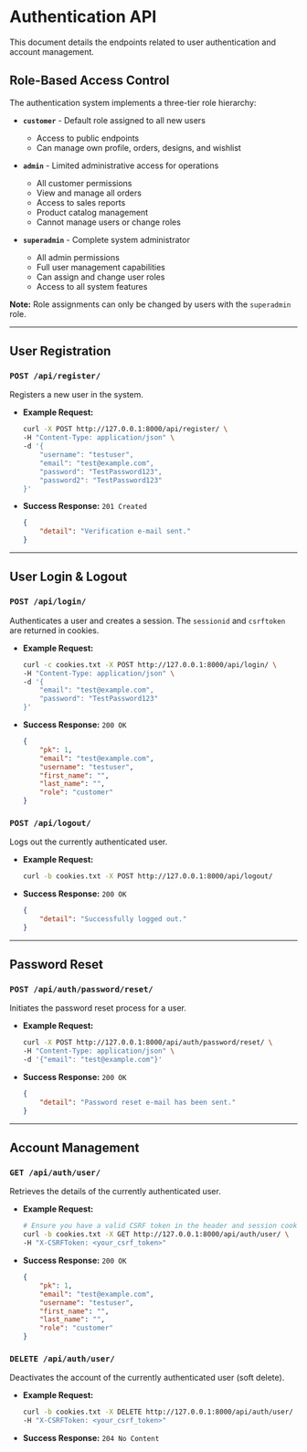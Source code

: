 # Authentication API

This document details the endpoints related to user authentication and account management.

## Role-Based Access Control

The authentication system implements a three-tier role hierarchy:

*   **`customer`** - Default role assigned to all new users
    *   Access to public endpoints
    *   Can manage own profile, orders, designs, and wishlist
    
*   **`admin`** - Limited administrative access for operations
    *   All customer permissions
    *   View and manage all orders
    *   Access to sales reports
    *   Product catalog management
    *   Cannot manage users or change roles
    
*   **`superadmin`** - Complete system administrator
    *   All admin permissions  
    *   Full user management capabilities
    *   Can assign and change user roles
    *   Access to all system features

**Note:** Role assignments can only be changed by users with the `superadmin` role.

---

## User Registration

### `POST /api/register/`

Registers a new user in the system.

*   **Example Request:**
    ```bash
    curl -X POST http://127.0.0.1:8000/api/register/ \
    -H "Content-Type: application/json" \
    -d '{
        "username": "testuser",
        "email": "test@example.com",
        "password": "TestPassword123",
        "password2": "TestPassword123"
    }'
    ```

*   **Success Response:** `201 Created`
    ```json
    {
        "detail": "Verification e-mail sent."
    }
    ```

---

## User Login & Logout

### `POST /api/login/`

Authenticates a user and creates a session. The `sessionid` and `csrftoken` are returned in cookies.

*   **Example Request:**
    ```bash
    curl -c cookies.txt -X POST http://127.0.0.1:8000/api/login/ \
    -H "Content-Type: application/json" \
    -d '{
        "email": "test@example.com",
        "password": "TestPassword123"
    }'
    ```

*   **Success Response:** `200 OK`
    ```json
    {
        "pk": 1,
        "email": "test@example.com",
        "username": "testuser",
        "first_name": "",
        "last_name": "",
        "role": "customer"
    }
    ```

### `POST /api/logout/`

Logs out the currently authenticated user.

*   **Example Request:**
    ```bash
    curl -b cookies.txt -X POST http://127.0.0.1:8000/api/logout/
    ```

*   **Success Response:** `200 OK`
    ```json
    {
        "detail": "Successfully logged out."
    }
    ```

---

## Password Reset

### `POST /api/auth/password/reset/`

Initiates the password reset process for a user.

*   **Example Request:**
    ```bash
    curl -X POST http://127.0.0.1:8000/api/auth/password/reset/ \
    -H "Content-Type: application/json" \
    -d '{"email": "test@example.com"}'
    ```

*   **Success Response:** `200 OK`
    ```json
    {
        "detail": "Password reset e-mail has been sent."
    }
    ```

---

## Account Management

### `GET /api/auth/user/`

Retrieves the details of the currently authenticated user.

*   **Example Request:**
    ```bash
    # Ensure you have a valid CSRF token in the header and session cookie
    curl -b cookies.txt -X GET http://127.0.0.1:8000/api/auth/user/ \
    -H "X-CSRFToken: <your_csrf_token>"
    ```

*   **Success Response:** `200 OK`
    ```json
    {
        "pk": 1,
        "email": "test@example.com",
        "username": "testuser",
        "first_name": "",
        "last_name": "",
        "role": "customer"
    }
    ```

### `DELETE /api/auth/user/`

Deactivates the account of the currently authenticated user (soft delete).

*   **Example Request:**
    ```bash
    curl -b cookies.txt -X DELETE http://127.0.0.1:8000/api/auth/user/ \
    -H "X-CSRFToken: <your_csrf_token>"
    ```

*   **Success Response:** `204 No Content`